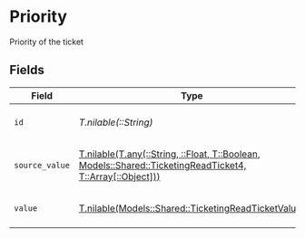 # Priority

Priority of the ticket


## Fields

| Field                                                                                                                                                              | Type                                                                                                                                                               | Required                                                                                                                                                           | Description                                                                                                                                                        | Example                                                                                                                                                            |
| ------------------------------------------------------------------------------------------------------------------------------------------------------------------ | ------------------------------------------------------------------------------------------------------------------------------------------------------------------ | ------------------------------------------------------------------------------------------------------------------------------------------------------------------ | ------------------------------------------------------------------------------------------------------------------------------------------------------------------ | ------------------------------------------------------------------------------------------------------------------------------------------------------------------ |
| `id`                                                                                                                                                               | *T.nilable(::String)*                                                                                                                                              | :heavy_minus_sign:                                                                                                                                                 | The id of the ticket priority.                                                                                                                                     | 001                                                                                                                                                                |
| `source_value`                                                                                                                                                     | [T.nilable(T.any(::String, ::Float, T::Boolean, Models::Shared::TicketingReadTicket4, T::Array[::Object]))](../../models/shared/ticketingreadticketsourcevalue.md) | :heavy_minus_sign:                                                                                                                                                 | The source value of the ticket priority.                                                                                                                           | Normal                                                                                                                                                             |
| `value`                                                                                                                                                            | [T.nilable(Models::Shared::TicketingReadTicketValue)](../../models/shared/ticketingreadticketvalue.md)                                                             | :heavy_minus_sign:                                                                                                                                                 | The priority of the ticket.                                                                                                                                        | medium                                                                                                                                                             |